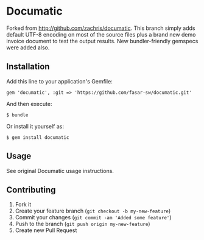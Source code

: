 # Documatic

Forked from http://github.com/zachris/documatic.
This branch simply adds default UTF-8 encoding on most of the source files plus a
brand new demo invoice document to test the output results.
New bundler-friendly gemspecs were added also.


## Installation

Add this line to your application's Gemfile:

    gem 'documatic', :git => 'https://github.com/fasar-sw/documatic.git'

And then execute:

    $ bundle

Or install it yourself as:

    $ gem install documatic


## Usage

See original Documatic usage instructions.


## Contributing

1. Fork it
2. Create your feature branch (`git checkout -b my-new-feature`)
3. Commit your changes (`git commit -am 'Added some feature'`)
4. Push to the branch (`git push origin my-new-feature`)
5. Create new Pull Request
